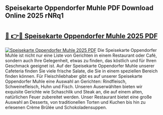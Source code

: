 ## Speisekarte Oppendorfer Muhle PDF Download Online 2025 rNRq1

# <h2><a href="http://gc7mf0.nevu.top/?p=Speisekarte+Oppendorfer+Muhle">🔗 👉🔴 Speisekarte Oppendorfer Muhle 2025 PDF</a></h2>

[![Speisekarte Oppendorfer Muhle 2025 PDF](https://i.imgur.com/dBaPXMq.png)](http://gc7mf0.nevu.top/?p=Speisekarte+Oppendorfer+Muhle)
Die Speisekarte Oppendorfer Muhle ist nicht nur eine Liste von Gerichten in einem Restaurant oder Café, sondern auch Ihre Gelegenheit, etwas zu finden, das köstlich und für Ihren Geschmack geeignet ist. Auf der Speisekarte Oppendorfer Muhle unserer Cafeteria finden Sie viele frische Salate, die Sie in einem speziellen Bereich finden können. Für Fleischliebhaber gibt es auf unserer Speisekarte Oppendorfer Muhle eine Auswahl an Gerichten: Rindfleisch, Schweinefleisch, Huhn und Fisch. Unseren Auserwählten bieten wir exquisite Gerichte wie Schaschlik und Steak an, die auf einem alten, natürlichen Feuer zubereitet werden. Unser Restaurant bietet eine große Auswahl an Desserts, von traditionellen Torten und Kuchen bis hin zu erlesenen Crème Brûlée und Schokoladensuppen.

